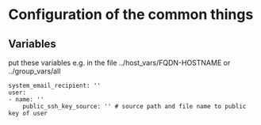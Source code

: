 # Configuration of the common things

## Variables

put these variables e.g. in the file ../host_vars/FQDN-HOSTNAME or ../group_vars/all

    system_email_recipient: ''
    user:
    - name: ''
        public_ssh_key_source: '' # source path and file name to public key of user
